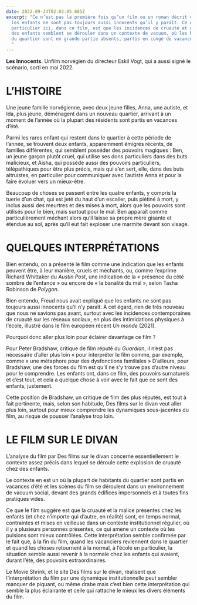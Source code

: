 ```yaml
---
date: 2022-09-24T02:03:05.685Z
excerpt: "Ce n’est pas la première fois qu’un film ou un roman décrit comment
  les enfants ne sont pas toujours aussi innocents qu’il y paraît. Ce qui est
  particulier ici, dans ce film, est que les incidences de cruauté et de malice
  des enfants semblent se dérouler dans un contexte de vacuum, où les habitants
  du quartier sont en grande partie absents, partis en congé de vacances d’été.
  "
---
```

**Les Innocents.** Unfilm norvégien du directeur Eskil Vogt, qui a aussi signé le scénario, sorti en mai 2022.

# L’HISTOIRE

Une jeune famille norvégienne, avec deux jeune filles, Anna, une autiste, et Ida, plus jeune, déménagent dans un nouveau quartier, arrivant à un moment de l’année où la plupart des résidents sont partis en vacances d’été.

Parmi les rares enfant qui restent dans le quartier à cette période de l’année, se trouvent deux enfants, apparemment émigrés récents, de familles différentes, qui semblent posséder des pouvoirs magiques : Ben, un jeune garçon plutôt cruel, qui utilise ses dons particuliers dans des buts malicieux, et Aisha, qui possède aussi des pouvoirs particuliers, télépathiques pour être plus précis, mais qui s’en sert, elle, dans des buts altruistes, en particulier pour communiquer avec l’autiste Anna et pour la faire évoluer vers un mieux-être.

Beaucoup de choses se passent entre les quatre enfants, y compris la tuerie d’un chat, qui est jeté du haut d’un escalier, puis piétiné à mort, y inclus aussi des meurtres et des mises à mort, alors que les pouvoirs sont utilisés pour le bien, mais surtout pour le mal. Ben apparaît comme particulièrement méchant alors qu’il laisse sa propre mère gisante et étendue au sol, après qu’il eut fait exploser une marmite devant son visage.

# QUELQUES INTERPRÉTATIONS

Bien entendu, on a présenté le film comme une indication que les enfants peuvent être, à leur manière, cruels et méchants, ou, comme l’exprime Richard Whittaker du *Austin* *Post*, une indication de la « présence du côté sombre de l’enfance » ou encore de « la banalité du mal », selon Tasha Robinson de *Polygon*.

Bien entendu, Freud nous avait expliqué que les enfants ne sont pas toujours aussi innocents qu’il n’y paraît. À cet égard, rien de très nouveau que nous ne savions pas avant, surtout avec les incidences contemporaines de cruauté sur les réseaux sociaux, en plus des intimidations physiques à l’école, illustré dans le film européen récent *Un* *monde* (2021).

Pourquoi donc aller plus loin pour éclairer davantage ce film ?

Pour Peter Bradshaw, critique de film réputé du *Guardian*, il n’est pas nécessaire d’aller plus loin « pour interpréter le film comme, par exemple, comme « une métaphore pour des dysfonctions familiales » D’ailleurs, pour Bradshaw, une des forces du film est qu’il ne s’y trouve pas d’autre niveau pour le comprendre. Les enfants ont, dans ce film, des pouvoirs surnaturels et c’est tout, et cela a quelque chose à voir avec le fait que ce sont des enfants, justement.

Cette position de Bradshaw, un critique de film des plus réputés, est tout à fait pertinente, mais, selon son habitude, Des films sur le divan veut aller plus loin, surtout pour mieux comprendre les dynamiques sous-jacentes du film, au risque de pousser l’analyse trop loin.

# LE FILM SUR LE DIVAN

L’analyse du film par Des films sur le divan concerne essentiellement le contexte assez précis dans lequel se déroule cette explosion de cruauté chez des enfants.

Le contexte en est un où la plupart de habitants du quartier sont partis en vacances d’été et les scènes du film se déroulent dans un environnement de vacuum social, devant des grands édifices impersonnels et à toutes fins pratiques vides.

Ce que le film suggère est que la cruauté et la malice présentes chez les enfants (et chez n’importe qui d’autre, en réalité) sont, en temps normal, contraintes et mises en veilleuse dans un contexte institutionnel régulier, où il y a plusieurs personnes présentes, ce qui amène un contexte où les pulsions sont mieux contrôlées. Cette interprétation semble confirmée par le fait que, à la fin du film, quand les vacanciers reviennent dans le quartier et quand les choses retournent à la normal, à l’école en particulier, la situation semble aussi revenir à la normale chez les enfants qui avaient, durant l’été, des pouvoirs extraordinaires.

Le Movie Shrink, et le site Des films sur le divan, réalisent que l’interprétation du film par une dynamique institutionnelle peut sembler manquer de piquant, ou même drabe mais c’est bien cette interprétation qui semble la plus éclairante et celle qui rattache le mieux les divers éléments du film.